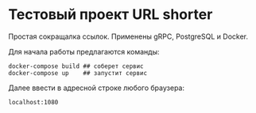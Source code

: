 # Тестовый проект URL shorter
Простая сокращалка ссылок. Применены gRPC, PostgreSQL и Docker.

Для начала работы предлагаются команды:
```
docker-compose build ## соберет сервис
docker-compose up    ## запустит сервис
```

Далее ввести в адресной строке любого браузера:
```
localhost:1080
```
